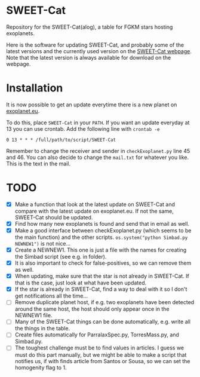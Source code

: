 SWEET-Cat
=========

Repository for the SWEET-Cat(alog), a table for FGKM stars hosting exoplanets.

Here is the software for updating SWEET-Cat, and probably some of the latest
versions and the currently used version on the
[SWEET-Cat webpage](https://www.astro.up.pt/resources/sweet-cat/).
Note that the latest version is always available for download on the webpage.



Installation
============
It is now possible to get an update everytime there is a new planet on
[exoplanet.eu](http://www.exoplanet.eu/catalog).

To do this, place `SWEET-Cat` in your `PATH`. If you want an update everyday at
13 you can use crontab. Add the following line with `crontab -e`

    0 13 * * * /full/path/to/script/SWEET-Cat

Remember to change the receiver and sender in `checkExoplanet.py` line 45 and
46. You can also decide to change the `mail.txt` for whatever you like. This is
the text in the mail.

TODO
====

   - [x] Make a function that look at the latest update on SWEET-Cat and compare
     with the latest update on exoplanet.eu. If not the same, SWEET-Cat should
     be updated.
   - [x] Find how many new exoplanets is found and send that in email as well.
   - [x] Make a good interface between checkExoplanet.py (which seems to be the
     main function) and the other scripts. `os.system("python Simbad.py
     NEWNEW1")` is not nice...
   - [x] Create a NEWNEW1. This one is just a file with the names for creating the
     Simbad script (see e.g. in folder).
   - [x] It is also important to check for false-positives, so we can remove
     them as well.
   - [x] When updating, make sure that the star is not already in SWEET-Cat. If
     that is the case, just look at what have been updated.
   - [x] If the star is already in SWEET-Cat, find a way to deal with it so I
     don't get notifications all the time...
   - [ ] Remove duplicate planet host, if e.g. two exoplanets have been
     detected around the same host, the host should only appear once in the
     NEWNEW1 file.
   - [ ] Many of the SWEET-Cat things can be done automatically, e.g. write all the
     things in the table.
   - [ ] Create files automatically for ParralaxSpec.py, TorresMass.py, and
     Simbad.py.
   - [ ] The toughest challenge must be to find values in articles. I guess we must
     do this part manually, but we might be able to make a script that notifies
     us, if with finds article from Santos or Sousa, so we can set the homogenity
     flag to 1.
